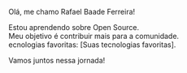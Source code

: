 Olá, me chamo Rafael Baade Ferreira! 

Estou aprendendo sobre Open Source.  
Meu objetivo é contribuir mais para a comunidade.  
ecnologias favoritas: [Suas tecnologias favoritas].  

Vamos juntos nessa jornada!